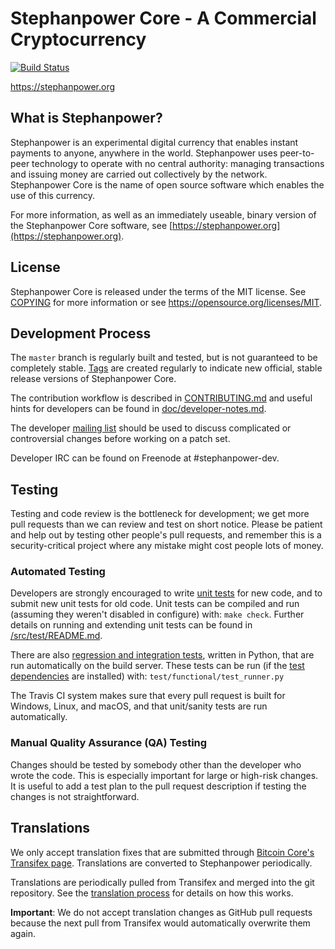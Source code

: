 Stephanpower Core - A Commercial Cryptocurrency
=================================================

[![Build Status](https://travis-ci.org/stephanpower-project/stephanpower.svg?branch=master)](https://travis-ci.org/stephanpower-project/stephanpower)

https://stephanpower.org

What is Stephanpower?
----------------

Stephanpower is an experimental digital currency that enables instant payments to
anyone, anywhere in the world. Stephanpower uses peer-to-peer technology to operate
with no central authority: managing transactions and issuing money are carried
out collectively by the network. Stephanpower Core is the name of open source
software which enables the use of this currency.

For more information, as well as an immediately useable, binary version of
the Stephanpower Core software, see [https://stephanpower.org](https://stephanpower.org).

License
-------

Stephanpower Core is released under the terms of the MIT license. See [COPYING](COPYING) for more
information or see https://opensource.org/licenses/MIT.

Development Process
-------------------

The `master` branch is regularly built and tested, but is not guaranteed to be
completely stable. [Tags](https://github.com/stephanpower-project/stephanpower/tags) are created
regularly to indicate new official, stable release versions of Stephanpower Core.

The contribution workflow is described in [CONTRIBUTING.md](CONTRIBUTING.md)
and useful hints for developers can be found in [doc/developer-notes.md](doc/developer-notes.md).

The developer [mailing list](https://groups.google.com/forum/#!forum/stephanpower-dev)
should be used to discuss complicated or controversial changes before working
on a patch set.

Developer IRC can be found on Freenode at #stephanpower-dev.

Testing
-------

Testing and code review is the bottleneck for development; we get more pull
requests than we can review and test on short notice. Please be patient and help out by testing
other people's pull requests, and remember this is a security-critical project where any mistake might cost people
lots of money.

### Automated Testing

Developers are strongly encouraged to write [unit tests](src/test/README.md) for new code, and to
submit new unit tests for old code. Unit tests can be compiled and run
(assuming they weren't disabled in configure) with: `make check`. Further details on running
and extending unit tests can be found in [/src/test/README.md](/src/test/README.md).

There are also [regression and integration tests](/test), written
in Python, that are run automatically on the build server.
These tests can be run (if the [test dependencies](/test) are installed) with: `test/functional/test_runner.py`

The Travis CI system makes sure that every pull request is built for Windows, Linux, and macOS, and that unit/sanity tests are run automatically.

### Manual Quality Assurance (QA) Testing

Changes should be tested by somebody other than the developer who wrote the
code. This is especially important for large or high-risk changes. It is useful
to add a test plan to the pull request description if testing the changes is
not straightforward.

Translations
------------

We only accept translation fixes that are submitted through [Bitcoin Core's Transifex page](https://www.transifex.com/projects/p/bitcoin/).
Translations are converted to Stephanpower periodically.

Translations are periodically pulled from Transifex and merged into the git repository. See the
[translation process](doc/translation_process.md) for details on how this works.

**Important**: We do not accept translation changes as GitHub pull requests because the next
pull from Transifex would automatically overwrite them again.
